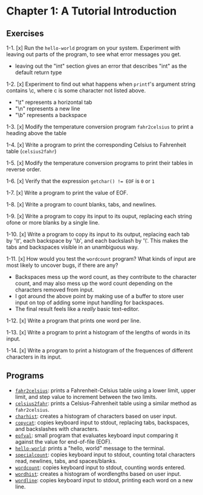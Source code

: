 # Chapter 1: A Tutorial Introduction

## Exercises
1-1. [x] Run the `hello-world` program on your system. Experiment with leaving out parts of the program, to see what error messages you get.

<ul>
    <li>leaving out the "int" section gives an error that describes "int" as the default return type</li>
</ul>

1-2. [x] Experiment to find out what happens when `printf`'s argument string contains \c, where c is some character not listed above.

<ul>
    <li>"\t" represents a horizontal tab</li>
    <li>"\n" represents a new line</li>
    <li>"\b" represents a backspace</li>
</ul>

1-3. [x] Modify the temperature conversion program `fahr2celsius` to print a heading above the table

1-4. [x] Write a program to print the corresponding Celsius to Fahrenheit table (`celsius2fahr`)

1-5. [x] Modify the temperature conversion programs to print their tables in reverse order.

1-6. [x] Verify that the expression `getchar() != EOF` is `0` or `1`

1-7. [x] Write a program to print the value of EOF.

1-8. [x] Write a program to count blanks, tabs, and newlines.

1-9. [x] Write a program to copy its input to its ouput, replacing each string ofone or more blanks by a single line. 

1-10. [x] Write a program to copy its input to its output, replacing each tab by '\t', each backspace by '\b', and each backslash by '\\'. This makes the tabs and backspaces visible in an unambiguous way. 

1-11. [x] How would you test the `wordcount` program? What kinds of input are most likely to uncover bugs, if there are any?

<ul>
    <li>Backspaces mess up the word count, as they contribute to the character count, and may also mess up the word count depending on the characters removed from input.</li>
    <li>I got around the above point by making use of a buffer to store user input on top of adding some input handling for backspaces.</li>
    <li>The final result feels like a <em>really</em> basic text-editor.</li>
</ul>

1-12. [x] Write a program that prints one word per line.

1-13. [x] Write a program to print a histogram of the lengths of words in its input. 

1-14. [x] Write a program to print a histogram of the frequences of different characters in its input. 

## Programs
- [`fahr2celsius`](https://github.com/mCaballero1224/the_c_programming_language/tree/main/chapter1/fahr2celsius): prints a Fahrenheit-Celsius table using a lower limit, upper limit, and step value to increment between the two limits.
- [`celsius2fahr`](https://github.com/mCaballero1224/the_c_programming_language/tree/main/chapter1/celsius2fahr): prints a Celsius-Fahrenheit table using a similar method as `fahr2celsius`.
- [`charhist`](https://github.com/mCaballero1224/the_c_programming_language/tree/main/chapter1/charhist): creates a histogram of characters based on user input. 
- [`copycat`](https://github.com/mCaballero1224/the_c_programming_language/tree/main/chapter1/copycat): copies keyboard input to stdout, replacing tabs, backspaces, and backslashes with characters.
- [`eofval`](https://github.com/mCaballero1224/the_c_programming_language/tree/main/chapter1/eofval): small program that evaluates keyboard input comparing it against the value for end-of-file (EOF).
- [`hello-world`](https://github.com/mCaballero1224/the_c_programming_language/tree/main/chapter1/hello-world): prints a "hello, world" message to the terminal.
- [`specialcount`](https://github.com/mCaballero1224/the_c_programming_language/tree/main/chapter1/specialcount): copies keyboard input to stdout, counting total characters read, newlines, tabs, and spaces/blanks.
- [`wordcount`](https://github.com/mCaballero1224/the_c_programming_language/tree/main/chapter1/wordcount): copies keyboard input to stdout, counting words entered.
- [`wordhist`](https://github.com/mCaballero1224/the_c_programming_language/tree/main/chapter1/wordhist): creates a histogram of wordlengths based on user input. 
- [`wordline`](https://github.com/mCaballero1224/the_c_programming_language/tree/main/chapter1/wordline): copies keyboard input to stdout, printing each word on a new line.
